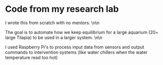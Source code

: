 # Code from my research lab
I wrote this from scratch with no mentors. \n\n

The goal is to automate how we keep equilibrium for a large aquarium (20+ large Tilapia) to be used in a larger system. \n\n


I used Raspberry Pi's to process input data from sensors and output commands to intervention systems (like water chillers when the water temperature read too hot)
